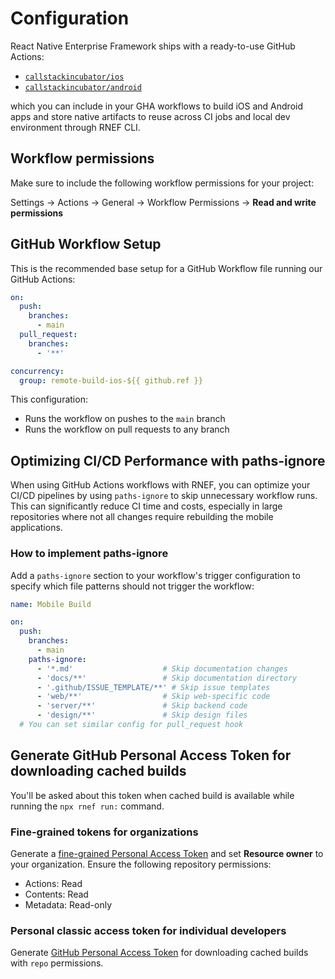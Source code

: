 # Configuration

React Native Enterprise Framework ships with a ready-to-use GitHub Actions:

- [`callstackincubator/ios`](https://github.com/callstackincubator/ios)
- [`callstackincubator/android`](https://github.com/callstackincubator/android)

which you can include in your GHA workflows to build iOS and Android apps and store native artifacts to reuse across CI jobs and local dev environment through RNEF CLI.

## Workflow permissions

Make sure to include the following workflow permissions for your project:

Settings -> Actions -> General -> Workflow Permissions -> **Read and write permissions**

## GitHub Workflow Setup

This is the recommended base setup for a GitHub Workflow file running our GitHub Actions:

```yaml
on:
  push:
    branches:
      - main
  pull_request:
    branches:
      - '**'

concurrency:
  group: remote-build-ios-${{ github.ref }}
```

This configuration:
- Runs the workflow on pushes to the `main` branch
- Runs the workflow on pull requests to any branch


## Optimizing CI/CD Performance with paths-ignore

When using GitHub Actions workflows with RNEF, you can optimize your CI/CD pipelines by using `paths-ignore` to skip unnecessary workflow runs. This can significantly reduce CI time and costs, especially in large repositories where not all changes require rebuilding the mobile applications.

### How to implement paths-ignore

Add a `paths-ignore` section to your workflow's trigger configuration to specify which file patterns should not trigger the workflow:

```yaml
name: Mobile Build

on:
  push:
    branches:
      - main
    paths-ignore:
      - '*.md'                    # Skip documentation changes
      - 'docs/**'                 # Skip documentation directory
      - '.github/ISSUE_TEMPLATE/**' # Skip issue templates
      - 'web/**'                  # Skip web-specific code
      - 'server/**'               # Skip backend code
      - 'design/**'               # Skip design files
  # You can set similar config for pull_request hook
```

## Generate GitHub Personal Access Token for downloading cached builds

You'll be asked about this token when cached build is available while running the `npx rnef run:` command.

### Fine-grained tokens for organizations

Generate a [fine-grained Personal Access Token](https://github.com/settings/personal-access-tokens/new) and set **Resource owner** to your organization. Ensure the following repository permissions:

- Actions: Read
- Contents: Read
- Metadata: Read-only

### Personal classic access token for individual developers

Generate [GitHub Personal Access Token](https://github.com/settings/tokens/new?scopes=repo) for downloading cached builds with `repo` permissions.

